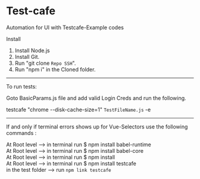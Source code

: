 # Test-cafe
Automation for UI with Testcafe-Example codes


Install 
1) Install Node.js
2) Install Git.
3) Run "git clone `Repo SSH`".
4) Run "npm i" in the Cloned folder.


--------------------------------------------------------------------------------------------

To run tests: 

Goto BasicParams.js file and add valid Login Creds and run the following.

testcafe "chrome --disk-cache-size=1" `TestFileName.js` -e

---------------------------------------------------------------------------------------------
If and only if terminal errors shows up for Vue-Selectors use the following commands : 

At Root level --> in terminal run $ npm install babel-runtime\
At Root level --> in terminal run $ npm install babel-core\
At Root level --> in terminal run $ npm install\
At Root level --> in terminal run $ npm install testcafe\
in the test folder --> run `npm link testcafe`
